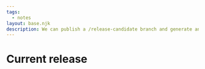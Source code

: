 ```yaml
---
tags:
  - notes
layout: base.njk
description: We can publish a /release-candidate branch and generate another version.
---
```


# Current release

